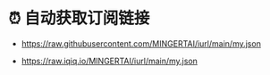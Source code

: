 # ⏰ 自动获取订阅链接


- https://raw.githubusercontent.com/MINGERTAI/iurl/main/my.json

- https://raw.iqiq.io/MINGERTAI/iurl/main/my.json
